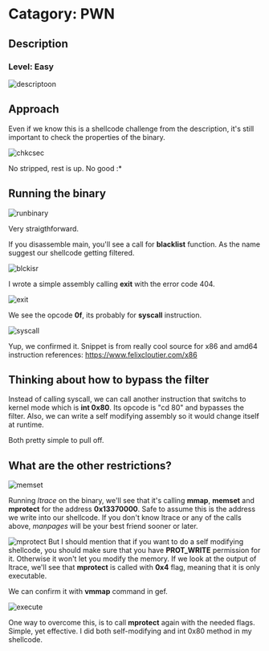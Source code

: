 # Catagory: PWN
## Description
### Level: Easy

![descriptoon](https://github.com/user-attachments/assets/340cad2d-56ad-4d30-95a4-044895d56838)

## Approach

Even if we know this is a shellcode challenge from the description, it's still important to check the properties of the binary.

![chkcsec](https://github.com/user-attachments/assets/eee19196-3b70-4c93-a55a-35598c351996)

No stripped, rest is up. No good :*

## Running the binary

![runbinary](https://github.com/user-attachments/assets/0c5dc3b7-09f7-4603-ae42-309ed8e725c1)

Very straigthforward.

If you disassemble main, you'll see a call for **blacklist** function. As the name suggest our shellcode getting filtered.

![blckisr](https://github.com/user-attachments/assets/cc547734-8802-45fa-ae08-964176407fcc)

I wrote a simple assembly calling **exit** with the error code 404. 

![exit](https://github.com/user-attachments/assets/14670131-cc16-441e-a7ed-56c193f77d2a)

We see the opcode **0f**, its probably for **syscall** instruction. 

![syscall](https://github.com/user-attachments/assets/0eacb93e-b204-4450-a1c4-ec159d829173)

Yup, we confirmed it. Snippet is from really cool source for x86 and amd64 instruction references: https://www.felixcloutier.com/x86

## Thinking about how to bypass the filter

Instead of calling syscall, we can call another instruction that switchs to kernel mode which is **int 0x80**. Its opcode is "cd 80" and bypasses the filter. Also, we can write a self modifying assembly so it would change itself at runtime.

Both pretty simple to pull off.

## What are the other restrictions?

![memset](https://github.com/user-attachments/assets/54cfd842-2657-4b55-924c-7ea72da8dbec)

Running *ltrace* on the binary, we'll see that it's calling **mmap**, **memset** and **mprotect** for the address **0x13370000**. Safe to assume this is the address we write into our shellcode. If you don't know ltrace or any of the calls above, *manpages* will be your best friend sooner or later. 

![mprotect](https://github.com/user-attachments/assets/3f0b170f-0675-42e4-a07f-05b5ee610782)
But I should mention that if you want to do a self modifying shellcode, you should make sure that you have **PROT_WRITE** permission for it. Otherwise it won't let you modify the memory. If we look at the output of ltrace, we'll see that **mprotect** is called with **0x4** flag, meaning that it is only executable. 

We can confirm it with **vmmap** command in gef.

![execute](https://github.com/user-attachments/assets/749cf93c-73a6-405a-8f73-990416e1302d)

One way to overcome this, is to call **mprotect** again with the needed flags. Simple, yet effective. I did both self-modifying and int 0x80 method in my shellcode.





